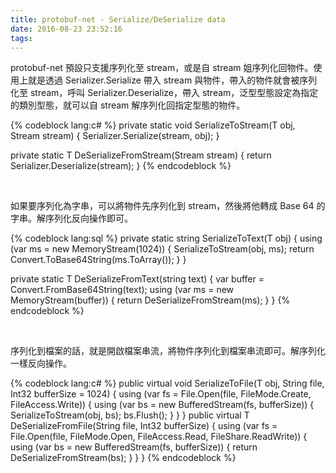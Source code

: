 ```yaml
---
title: protobuf-net - Serialize/DeSerialize data
date: 2016-08-23 23:52:16
tags:
---
```


protobuf-net 預設只支援序列化至 stream，或是自 stream 姐序列化回物件。使用上就是透過 Serializer.Serialize 帶入 stream 與物件，帶入的物件就會被序列化至 stream，呼叫 Serializer.Deserialize，帶入 stream，泛型型態設定為指定的類別型態，就可以自 stream 解序列化回指定型態的物件。  

<!-- More -->

{% codeblock lang:c# %}
private static void SerializeToStream<T>(T obj, Stream stream) { 
    Serializer.Serialize(stream, obj); 
} 

private static T DeSerializeFromStream<T>(Stream stream) { 
    return Serializer.Deserialize<T>(stream); 
}
{% endcodeblock %}

<br/>


如果要序列化為字串，可以將物件先序列化到 stream，然後將他轉成 Base 64 的字串。解序列化反向操作即可。  

{% codeblock lang:sql %}
private static string SerializeToText<T>(T obj) { 
    using (var ms = new MemoryStream(1024)) { 
        SerializeToStream(obj, ms); 
        return Convert.ToBase64String(ms.ToArray());
    } 
} 

private static T DeSerializeFromText<T>(string text) { 
    var buffer = Convert.FromBase64String(text); 
    using (var ms = new MemoryStream(buffer)) { 
        return DeSerializeFromStream<T>(ms); 
    } 
}
{% endcodeblock %}

<br/>


序列化到檔案的話，就是開啟檔案串流，將物件序列化到檔案串流即可。解序列化一樣反向操作。  

{% codeblock lang:c# %}
public virtual void SerializeToFile<T>(T obj, String file, Int32 bufferSize = 1024) { 
    using (var fs = File.Open(file, FileMode.Create, FileAccess.Write)) { 
        using (var bs = new BufferedStream(fs, bufferSize)) { 
            SerializeToStream(obj, bs); 
            bs.Flush(); 
        } 
    } 
} 
public virtual T DeSerializeFromFile<T>(String file, Int32 bufferSize) { 
    using (var fs = File.Open(file, FileMode.Open, FileAccess.Read, FileShare.ReadWrite)) { 
        using (var bs = new BufferedStream(fs, bufferSize)) { 
            return DeSerializeFromStream<T>(bs); 
        } 
    } 
}
{% endcodeblock %}
